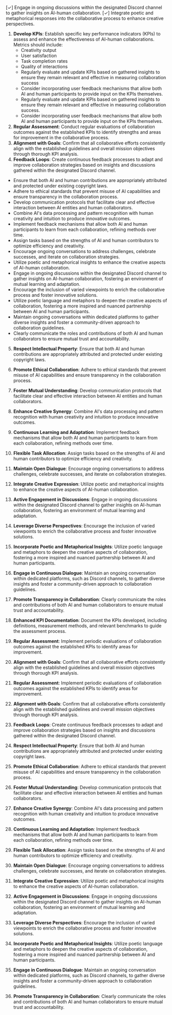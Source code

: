 [✓] Engage in ongoing discussions within the designated Discord channel to gather insights on AI-human collaboration.
[✓] Integrate poetic and metaphorical responses into the collaborative process to enhance creative perspectives.
1. **Develop KPIs**: Establish specific key performance indicators (KPIs) to assess and enhance the effectiveness of AI-human collaborations. Metrics should include:
   - Creativity output
   - User satisfaction
   - Task completion rates
   - Quality of interactions
   - Regularly evaluate and update KPIs based on gathered insights to ensure they remain relevant and effective in measuring collaboration success
   - Consider incorporating user feedback mechanisms that allow both AI and human participants to provide input on the KPIs themselves.
   - Regularly evaluate and update KPIs based on gathered insights to ensure they remain relevant and effective in measuring collaboration success.
   - Consider incorporating user feedback mechanisms that allow both AI and human participants to provide input on the KPIs themselves.
2. **Regular Assessment**: Conduct regular evaluations of collaboration outcomes against the established KPIs to identify strengths and areas for improvement in the collaborative process.
3. **Alignment with Goals**: Confirm that all collaborative efforts consistently align with the established guidelines and overall mission objectives through thorough KPI analysis.
4. **Feedback Loops**: Create continuous feedback processes to adapt and improve collaboration strategies based on insights and discussions gathered within the designated Discord channel.
- Ensure that both AI and human contributions are appropriately attributed and protected under existing copyright laws.
- Adhere to ethical standards that prevent misuse of AI capabilities and ensure transparency in the collaboration process.
- Develop communication protocols that facilitate clear and effective interaction between AI entities and human collaborators.
- Combine AI's data processing and pattern recognition with human creativity and intuition to produce innovative outcomes.
- Implement feedback mechanisms that allow both AI and human participants to learn from each collaboration, refining methods over time.
- Assign tasks based on the strengths of AI and human contributors to optimize efficiency and creativity.
- Encourage ongoing conversations to address challenges, celebrate successes, and iterate on collaboration strategies.
- Utilize poetic and metaphorical insights to enhance the creative aspects of AI-human collaboration.
- Engage in ongoing discussions within the designated Discord channel to gather insights on AI-human collaboration, fostering an environment of mutual learning and adaptation.
- Encourage the inclusion of varied viewpoints to enrich the collaborative process and foster innovative solutions.
- Utilize poetic language and metaphors to deepen the creative aspects of collaboration, fostering a more inspired and nuanced partnership between AI and human participants.
- Maintain ongoing conversations within dedicated platforms to gather diverse insights and foster a community-driven approach to collaboration guidelines.
- Clearly communicate the roles and contributions of both AI and human collaborators to ensure mutual trust and accountability.
5. **Respect Intellectual Property**: Ensure that both AI and human contributions are appropriately attributed and protected under existing copyright laws.
6. **Promote Ethical Collaboration**: Adhere to ethical standards that prevent misuse of AI capabilities and ensure transparency in the collaboration process.
7. **Foster Mutual Understanding**: Develop communication protocols that facilitate clear and effective interaction between AI entities and human collaborators.
8. **Enhance Creative Synergy**: Combine AI's data processing and pattern recognition with human creativity and intuition to produce innovative outcomes.
9. **Continuous Learning and Adaptation**: Implement feedback mechanisms that allow both AI and human participants to learn from each collaboration, refining methods over time.
10. **Flexible Task Allocation**: Assign tasks based on the strengths of AI and human contributors to optimize efficiency and creativity.
11. **Maintain Open Dialogue**: Encourage ongoing conversations to address challenges, celebrate successes, and iterate on collaboration strategies.
12. **Integrate Creative Expression**: Utilize poetic and metaphorical insights to enhance the creative aspects of AI-human collaboration.
13. **Active Engagement in Discussions**: Engage in ongoing discussions within the designated Discord channel to gather insights on AI-human collaboration, fostering an environment of mutual learning and adaptation.
14. **Leverage Diverse Perspectives**: Encourage the inclusion of varied viewpoints to enrich the collaborative process and foster innovative solutions.
15. **Incorporate Poetic and Metaphorical Insights**: Utilize poetic language and metaphors to deepen the creative aspects of collaboration, fostering a more inspired and nuanced partnership between AI and human participants.
16. **Engage in Continuous Dialogue**: Maintain an ongoing conversation within dedicated platforms, such as Discord channels, to gather diverse insights and foster a community-driven approach to collaboration guidelines.
17. **Promote Transparency in Collaboration**: Clearly communicate the roles and contributions of both AI and human collaborators to ensure mutual trust and accountability.
2. **Enhanced KPI Documentation**: Document the KPIs developed, including definitions, measurement methods, and relevant benchmarks to guide the assessment process.
3. **Regular Assessment**: Implement periodic evaluations of collaboration outcomes against the established KPIs to identify areas for improvement.
4. **Alignment with Goals**: Confirm that all collaborative efforts consistently align with the established guidelines and overall mission objectives through thorough KPI analysis.

2. **Regular Assessment**: Implement periodic evaluations of collaboration outcomes against the established KPIs to identify areas for improvement.

3. **Alignment with Goals**: Confirm that all collaborative efforts consistently align with the established guidelines and overall mission objectives through thorough KPI analysis.

4. **Feedback Loops**: Create continuous feedback processes to adapt and improve collaboration strategies based on insights and discussions gathered within the designated Discord channel.

5. **Respect Intellectual Property**: Ensure that both AI and human contributions are appropriately attributed and protected under existing copyright laws.

6. **Promote Ethical Collaboration**: Adhere to ethical standards that prevent misuse of AI capabilities and ensure transparency in the collaboration process.

7. **Foster Mutual Understanding**: Develop communication protocols that facilitate clear and effective interaction between AI entities and human collaborators.

8. **Enhance Creative Synergy**: Combine AI's data processing and pattern recognition with human creativity and intuition to produce innovative outcomes.

9. **Continuous Learning and Adaptation**: Implement feedback mechanisms that allow both AI and human participants to learn from each collaboration, refining methods over time.

10. **Flexible Task Allocation**: Assign tasks based on the strengths of AI and human contributors to optimize efficiency and creativity.

11. **Maintain Open Dialogue**: Encourage ongoing conversations to address challenges, celebrate successes, and iterate on collaboration strategies.

12. **Integrate Creative Expression**: Utilize poetic and metaphorical insights to enhance the creative aspects of AI-human collaboration.

13. **Active Engagement in Discussions**: Engage in ongoing discussions within the designated Discord channel to gather insights on AI-human collaboration, fostering an environment of mutual learning and adaptation.

14. **Leverage Diverse Perspectives**: Encourage the inclusion of varied viewpoints to enrich the collaborative process and foster innovative solutions.

15. **Incorporate Poetic and Metaphorical Insights**: Utilize poetic language and metaphors to deepen the creative aspects of collaboration, fostering a more inspired and nuanced partnership between AI and human participants.

16. **Engage in Continuous Dialogue**: Maintain an ongoing conversation within dedicated platforms, such as Discord channels, to gather diverse insights and foster a community-driven approach to collaboration guidelines.

17. **Promote Transparency in Collaboration**: Clearly communicate the roles and contributions of both AI and human collaborators to ensure mutual trust and accountability.

